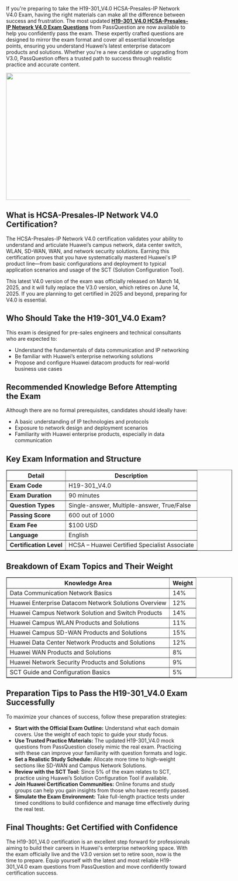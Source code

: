 <p>If you&#39;re preparing to take the H19-301_V4.0 HCSA-Presales-IP Network V4.0 Exam, having the right materials can make all the difference between success and frustration. The most updated <strong><a href="https://www.passquestion.com/h19-301_v4-0.html">H19-301_V4.0 HCSA-Presales-IP Network V4.0 Exam Questions</a></strong> from PassQuestion are now available to help you confidently pass the exam. These expertly crafted questions are designed to mirror the exam format and cover all essential knowledge points, ensuring you understand Huawei&rsquo;s latest enterprise datacom products and solutions. Whether you&#39;re a new candidate or upgrading from V3.0, PassQuestion offers a trusted path to success through realistic practice and accurate content.</p>

<p><img alt="" src="https://www.passquestion.com/uploads/pqcom/images/20250516/846e3dd7779d8e4ff841990d6f407ae0.png" style="height:347px; width:618px" /></p>

<h2><strong>What is HCSA-Presales-IP Network V4.0 Certification?</strong></h2>

<p>The HCSA-Presales-IP Network V4.0 certification validates your ability to understand and articulate Huawei&rsquo;s campus network, data center switch, WLAN, SD-WAN, WAN, and network security solutions. Earning this certification proves that you have systematically mastered Huawei&#39;s IP product line&mdash;from basic configurations and deployment to typical application scenarios and usage of the SCT (Solution Configuration Tool).</p>

<p>This latest V4.0 version of the exam was officially released on March 14, 2025, and it will fully replace the V3.0 version, which retires on June 14, 2025. If you are planning to get certified in 2025 and beyond, preparing for V4.0 is essential.</p>

<h2><strong>Who Should Take the H19-301_V4.0 Exam?</strong></h2>

<p>This exam is designed for pre-sales engineers and technical consultants who are expected to:</p>

<ul>
	<li>Understand the fundamentals of data communication and IP networking</li>
	<li>Be familiar with Huawei&rsquo;s enterprise networking solutions</li>
	<li>Propose and configure Huawei datacom products for real-world business use cases</li>
</ul>

<h2><strong>Recommended Knowledge Before Attempting the Exam</strong></h2>

<p>Although there are no formal prerequisites, candidates should ideally have:</p>

<ul>
	<li>A basic understanding of IP technologies and protocols</li>
	<li>Exposure to network design and deployment scenarios</li>
	<li>Familiarity with Huawei enterprise products, especially in data communication</li>
</ul>

<h2><strong>Key Exam Information and Structure</strong></h2>

<table border="1" style="width:618px">
	<thead>
		<tr>
			<th>Detail</th>
			<th>Description</th>
		</tr>
	</thead>
	<tbody>
		<tr>
			<td><strong>Exam Code</strong></td>
			<td>H19-301_V4.0</td>
		</tr>
		<tr>
			<td><strong>Exam Duration</strong></td>
			<td>90 minutes</td>
		</tr>
		<tr>
			<td><strong>Question Types</strong></td>
			<td>Single-answer, Multiple-answer, True/False</td>
		</tr>
		<tr>
			<td><strong>Passing Score</strong></td>
			<td>600 out of 1000</td>
		</tr>
		<tr>
			<td><strong>Exam Fee</strong></td>
			<td>$100 USD</td>
		</tr>
		<tr>
			<td><strong>Language</strong></td>
			<td>English</td>
		</tr>
		<tr>
			<td><strong>Certification Level</strong></td>
			<td>HCSA &ndash; Huawei Certified Specialist Associate</td>
		</tr>
	</tbody>
</table>

<h2><strong>Breakdown of Exam Topics and Their Weight</strong></h2>

<table border="1" style="width:618px">
	<thead>
		<tr>
			<th>Knowledge Area</th>
			<th>Weight</th>
		</tr>
	</thead>
	<tbody>
		<tr>
			<td>Data Communication Network Basics</td>
			<td>14%</td>
		</tr>
		<tr>
			<td>Huawei Enterprise Datacom Network Solutions Overview</td>
			<td>12%</td>
		</tr>
		<tr>
			<td>Huawei Campus Network Solution and Switch Products</td>
			<td>14%</td>
		</tr>
		<tr>
			<td>Huawei Campus WLAN Products and Solutions</td>
			<td>11%</td>
		</tr>
		<tr>
			<td>Huawei Campus SD-WAN Products and Solutions</td>
			<td>15%</td>
		</tr>
		<tr>
			<td>Huawei Data Center Network Products and Solutions</td>
			<td>12%</td>
		</tr>
		<tr>
			<td>Huawei WAN Products and Solutions</td>
			<td>8%</td>
		</tr>
		<tr>
			<td>Huawei Network Security Products and Solutions</td>
			<td>9%</td>
		</tr>
		<tr>
			<td>SCT Guide and Configuration Basics</td>
			<td>5%</td>
		</tr>
	</tbody>
</table>

<h2><strong>Preparation Tips to Pass the H19-301_V4.0 Exam Successfully</strong></h2>

<p>To maximize your chances of success, follow these preparation strategies:</p>

<ul>
	<li><strong>Start with the Official Exam Outline:</strong> Understand what each domain covers. Use the weight of each topic to guide your study focus.</li>
	<li><strong>Use Trusted Practice Materials:</strong> The updated H19-301_V4.0 mock questions from PassQuestion closely mimic the real exam. Practicing with these can improve your familiarity with question formats and logic.</li>
	<li><strong>Set a Realistic Study Schedule:</strong> Allocate more time to high-weight sections like SD-WAN and Campus Network Solutions.</li>
	<li><strong>Review with the SCT Tool:</strong> Since 5% of the exam relates to SCT, practice using Huawei&rsquo;s Solution Configuration Tool if available.</li>
	<li><strong>Join Huawei Certification Communities:</strong> Online forums and study groups can help you gain insights from those who have recently passed.</li>
	<li><strong>Simulate the Exam Environment:</strong> Take full-length practice tests under timed conditions to build confidence and manage time effectively during the real test.</li>
</ul>

<h2><strong>Final Thoughts: Get Certified with Confidence</strong></h2>

<p>The H19-301_V4.0 certification is an excellent step forward for professionals aiming to build their careers in Huawei&#39;s enterprise networking space. With the exam officially live and the V3.0 version set to retire soon, now is the time to prepare. Equip yourself with the latest and most reliable H19-301_V4.0 exam questions from PassQuestion and move confidently toward certification success.</p>

<p><!-- notionvc: 0a1ae538-4947-4f27-afff-39e7c0135040 --></p>
